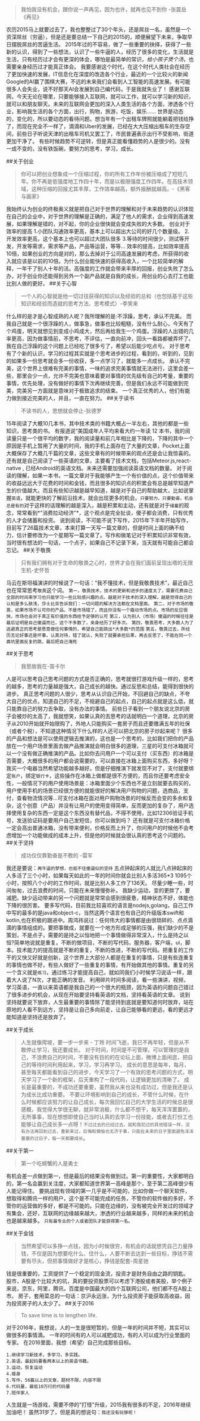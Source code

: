 >我怕我没有机会，跟你说一声再见，因为也许，就再也见不到你 -张震岳《再见》

农历2015马上就要过去了，我也整整过了30个年头，还是屌丝一名，虽然是一个资深屌丝（穷逼），但是还是要总结一下自己的2015的，顺便展望下未来，争取早日摆脱屌丝的苦逼生活。
2015年过的不容易，做了一些重要的抉择，获得了一些新的认识，得到了一些想法，认识了一些牛逼的人，经历了很多的变化，生活就是生活，只有经历过才会有更深的体会，哪怕是最简单的常识，*给小孩子煲个汤*，也需要亲身经历过才能真正体会。
我要感谢这个时代，在这个时代人类社会在经历了更加快速的发展，IT信息化在深度的改造各个行业，最近的一个比较火的新闻 Google的AI赢了围棋大赛，不远的未来我们会看到人工智能的高速发展。有可能很多人会失业，说不好那天AI会发展到自己编代码，于是我就失业了！
感谢互联网，今天无论在哪里，只要能够接入互联网，就可以工作，就可以学习新的知识，就可以和朋友聊天。未来的互联网会更加的深入人类生活的各个方面，渗透各个行业，影响我生活的各个方面，出行，购物，旅游，吃饭，娱乐......
世界是动态的，变化的，所以要动态的看待问题。想当年有一个出租车牌照就能躺着把钱给挣了，而现在完全不一样了，滴滴和Uber的发展，已经在大大压缩出租车的生存空间，前些日子听说天津的出租车司机又罢工了，市民普遍表示出行不受影响，街道更加干净了。
有些时候趋势不可逆转，但是真正能看懂趋势的人是很少的。没有一成不变的，没有铁饭碗，要努力的思考，学习，成长。

##关于创业
>你可以把创业想象成一个压缩过程，你的所有工作年份被压缩成了短短几年。你不再是低强度地工作四十年，而是以极限强度工作四年。在高技术领域，这种压缩的回报尤其丰厚，工作效率越高，额外报酬就越高。-《黑客与画家》

我始终认为创业的终极奥义就是把自己对于世界的理解和对于未来趋势的认识体现在自己的企业中，对于世界的理解是正确的，满足了他人的需求，企业得到高速发展，如果理解是错的，对不起，你的企业很快就会变成失败的大多数。
创业对于效率的提高
1.小团队沟通效率更高，基本上可以超出大公司的好几个数量级。
2.开发效率更高，这个基本上也可以超过大团队很多 
3.等待的时间很少，测试等开发，开发等需求，需求等产品，产品等运营，等等...
效率的提高，比如效率提高10倍，如果创业的方向是对的，那么去掉对于公司高速发展的考虑，所获得的收入就应该是以前的10倍。为什么创业能快速的获得高收入，一个比较简单的解释，一年干了别人十年的活。高强度的工作就会带来丰厚的回报，创业失败了怎么办，对于创业你还能得到另外一个副产品就是自我的成长，用创业的心去打工也能比别人做的更好。
##关于心智
>一个人的心智就是他一切过往获得的知识以及经验的总和（也包括基于这些知识和经验而造就的思考方法、思考模式）-李笑来

什么样的是才是心智成熟的人呢？我所理解的是:不浮躁，思考，承认不完美。
而我自己就是一个很浮躁的人，做事急，做事也比较粗糙，没有什么耐心，今天有了个鸡蛋，明天就想见到变成小鸡成大，然后再给我生一个鸡蛋。浮躁的人出错的几率更高，因为做事情前，不思考，不评估，一直向前冲，回头一看路都被弄坏了。我在自己浮躁的这个问题上已经吃了很多亏了，希望以后能少吃点亏。
对于思考有了个新的认识，学习的过程其实就是个思考进步的过程，看到的，听到的，见到的如果多一份思考就会多一份收获，多一点学习了，就能多一点成长。
承认不完美，这个世界上很难有完美的事情，一味的追求完美事情就无法进行，这里会差一些，那里会少一点，允许不完美也意味着要对事情的优先级有自己的考量，重要的事情，优先处理，没有做好的事情下次再继续完善，但是我们永远不可能做到完美，完美另一方面就是意味对于极致追求的结束。
一个真正优秀的人，他们有能力做到接近完美的人，并且，一直在努力。
##关于读书
>不读书的人，思想就会停止-狄德罗


15年阅读了大概10几本书，其中技术类的书籍大概占一半左右，其他的都是一些知识，思考类的书。
有报道说“美国成年人平均来看大约一年读 12 本书，我的阅读量只是一个很平均的数字，我的阅读量和前几年相比是下降的，下降的其中一个原因是手机上暂用了大量的时间，我的手机上面存在了大量的文章，Pocket上面大概保存了大概几千篇的文章，这些文章有的时候带来的观点还是会让我惊喜的。还有就是自己阅读了一些英语的文章，主要看了技术文档，包括Meteor.js,react-native , 已经Android的英语文档。未来还需要加强阅读英语文档的数量。
对于阅读的理解，如果一本书，一篇文章对于我能够产生一个有价值的点，这个价值带来的收益远远大于花费的时间和金钱，而且很多的知识点的积累会有总是越早知道产生的价值越大。而且有些知识越是越早知道，越是对于自己的帮助越大，比如说掌握`英语`，就能更快的了解前沿技术，就会出现更多的机会。`只要努力，只要勤奋，机会总是有的`对于这样的话理解的越是深入，越是积累和主动，还有就是对于`储蓄`的观念，常常看到*"消费拉动经济"*，这个观点是完全扯谈，傻子都会消费，只有优秀的人才会储蓄和投资。
说到阅读，不可能不说下写作，2015年下半年开始写作，目前写了26篇技术文章，本来打算一天写一篇文章的，但是时间上面的确不给力，估计要修改为一个星期写一篇文章了。写作和做笔记对于积累知识非常有效，当时很有想法的一句话，一个点子，如果自己不记录下来，当天就有可能自己都会忘记。
##关于敬畏
>只有我们拥有对于生命的敬畏之心时，世界才会在我们面前呈现出塔的无限生机-史怀哲

马云在斯坦福演讲的时候说了一句话：“我不懂技术，但是我敬畏技术”，最近自己也在常常思考`敬畏`这个词。
`第一，敬畏技术，技术的更新和进步的速度太了，需要花费自己全部的时间来学习也只能学习一些比较感兴趣的点。越是对于技术的深入理解，越是觉得自己的认知是多么肤浅，莎士比亚告诉我们：一切问题的解决方法都在文档里面。`
`第二，对于市场的敬畏，如果市场不认可你的产品，不是市场错了，而且你没有一个撬动市场的点。市场的反应很快，市场也会对于真正有价值的东西给予足够的认可`
`第三，认为别人（市场）傻逼的时候往往是最后证明是自己傻逼而已，这个不多数了，亲身经历了好多次。`
`第四，敬畏思考，大多数人为了逃避真正的思考是愿意做任何事情的，希望自己能跳出*大多数*的范围`
`第五，敬畏过去，所经历无论好事还是坏事，认真对待，错了就认，失败了就要承担后果，再去反思了，不能在同一个粪坑里面反复的跳，最后把自己淹死`

##关于思考
>我思故我在-笛卡尔

人是可以思考自己思考问题的方式是否正确的，思考就很打游戏升级一样的，思考的越多，思考的力量越是强大，自己成长的越快。通过反思和总结，能得到很快的进步。
真正思考问题的人很少，思考从认识自己开始，不回避自己的缺点，不夸大自己的优点，知道自己的不足，不规避自己的起点，自己的起点就是这么低，就只能靠自己的努力去争取，没有办法的事情。
前些日子看到一个朋友说北京的房子会被炒的太高了，我就想笑，如果认真的去思考的话就明白一个道理，北京的房子从2010开始就开始限购了，外地人只能购买一套房子而且还要缴满五年的社保（或者个税），不知道这种情况下什么样的人还可以把北京的房子炒起来呢？
很多的产品和想法是可以使用逻辑去推演的，这也是一个思考的，比如我们把你的产品放在一个用户场景里面去做产品推演就会明白很多的道理，三星的可支付冰箱就可以一个没有做正确推演的产品。比如你去问用户一个可以支付（买东西）的冰箱是否需要，大概很多的用户都会说需要的，可以直接在冰箱上面购买东西，多好呀？我买一个电器当然希望功能越多越好。但是仔细推演下就发现不对了，支付就要绑定`账户`，绑定`银行卡`，这些操作在冰箱上做都是很不方便的，而且你还要考虑安全性，一般情况下的用户使用场景是：冰箱里面少个东西也不是立刻就要去购买的，用户使用手机的场景已经很方便的就能很好的解决用户购物的问题，选商品，支付，查看物流情况等...可支付冰箱在面对用户购物场景的时候反而会变的多余和复杂，这个创意（产品）并没有让用户的使用变得简单，反而更加的复杂了，用户选择使用复杂的东西一定是这个东西没有替代品，不得不使用，比如12306验证手机号，发送验证码是要用户自己发短信，你可以做到吗？
还有就是可支付冰箱价格一定会高出普通冰箱，没有带来便利，价格反而上升了，你问用户的时候他不会考虑增加一个功能做成的成本上升，但是他的时候就会很认真的思考这个问题的。
##关于坚持
>成功仅仅靠勤奋是不敷的 -雷军


我还是要说：`再牛逼的梦想，也抵不住傻逼似的坚持`
五点钟起床的人就比八点钟起床的人多活了三个小时，如果每天如此的一年的时间你就会比别人多活365*3 1095个小时，按照八个小时的工作时间，就是比别人多工作了136天。
尽量少睡一些，时间匆匆，过去浪费的时间，只能在未来慢慢弥补。
我缺少运动，变的更胖了，要减肥。缺少运动带来的另一个问题就是常常会感到很疲惫，精神状态不好，体能也下降的很厉害。
要多写代码，目前我比较喜欢的语言是nodejs,golang，自己工作中写的最多的是java和object-c，当然这两个语言也有自己的升级版本swift和kotlin,也在积极的跟进中。周鸿祎说过：任何伟大的事情都是由很琐碎的、点点滴滴的事情组成的。要把事做成，就要在一个地方形成足够的压强，我们缺少的不是策划，不是点子，需要的是持之以恒地把一个事情做得非常深入，什么是持之以恒?简单地说就是重复。不断的做项目，不断的写代码，服务器，客户端，ui，脚本。技术能力的提高就是不断的重复，不断的改进，不断的写代码。把重复的工作干的又快又好就是创新，这个世界上大部分人都是在重复的事情，只是有些连重复的事情也做不好，有些人做好了一些重复的事情，有开始做其他的事情。重复的另一个含义就是`练习`，通过练习才能提高自己，就如同我们小时候学习说话一样，跟着大人说了N次，才能正确的发音。
利用碎片时间多阅读，看一些演讲，视频，学习英语，一直以来英语都是我自己的一个很大的瓶颈，因为英语的问题自己错过了很多进步的机会，从现在开始要坚持看英语的文档，坚持看英语的文章。
说到坚持就要说下放弃，人生最重要的事情除了能坚持到底就是要知道何时放弃，站在原地的人看不到远方，坚持是让自己多向前走，让自己能够看的更远，看的更远才能知道是坚持还是放弃了。

##关于成长
>人生就像爬坡，要一步一步来 - 丁玲
时间飞逝，我已不再年轻，但是从不敢停止学习，我还要成长。
对于时间，时间是不可管理，可以管理的是自己，不浪费自己的时间，不要没有目的的在论坛上面，微博上面闲逛，把自己的等待时间利用起来，学习，学习再学习。
成长的意思是每年，每月，甚至每天都能看到自己的进步，今天学习了一个有效的思考问题的方式，明天学习了一个新的框架，后天重构了一段代码，让逻辑更加的清晰了。
成长是最重要的，不成功还要重要，虽然我从来也没有成功过，但是我还是认为成长比成功重要。
不要让环境影响到自己的成长，不管什么时候，在什么时候都应该努力的让自己成长，每次我回忆自己的大学生活的时候总是很感概，我觉得大学很无聊，就非常消极，什么都不想干，每天浑浑噩噩的，无所事事，现在想想即使自己当时认真的去学习一份技能，或者去打份工也能够让自己成长多一点呀！`不过过去的已经过去，就和我犯过的其他错误一样，没有办法再回到过去，重新来过，后悔和懊恼也无济于事，只能在未来的日子里面避免浑浑噩噩的过日子，每一天都要成长`。

##关于第一
>第一个吃螃蟹的人是勇士

有机会差一点做到第一，但是最后的结果没有做到过。第一的重要性，大家都明白的，第一名会赢到关注度，大家都知道世界第一高峰是那个，至于第二高峰很少有人能记得住。
要挑战现有领域的第一几乎是不可能的，比如你做一个聊天软件，想取得和腾讯一样的用户，这个是不可能完成的任务，不管你的软件做的多好，不管你的运营做的多好，都是不可能的。只能在边缘的，没有被完全开发过的领域才有集会，还好，互联网的边缘越来越大，渗透的行业越来越多，同样的未来的机会也是越来越多。
`只有最专业的个人或者团队才能获得第一名。`

##关于金钱
>当然希望可以多挣一点钱，因为小时候很穷，有机会的话就想凭自己力量挣钱，不仅是因为想要吃什么、住什么，人要不断去达到一些目标，挣钱不需要有尽头，但把事情做好才是核心，挣钱是配套-周星驰

钱是很重要的，工资提供了一个稳定的现金流，投资才是财务自由之路的钥匙。
股市，A股是个比较大的坑，真的要投资股票可以考虑下港股或者美股，举个例子来说，京东，阿里，腾讯，百度是中国最大的四个互联网公司，他们都不在A股上市。
房子，套用菜总的一句话：京沪永远涨，为什么投资房子能获取高收益，因为投资房子的人太少了。
##关于2016
>To save time is to lengthen life. 

对于2016年，我想说，人的一生是很短暂的，但是一年的时间并不短，其实可以做很多的事情滴。
一年的时间有的人可以减肥成功，有的人可以成为行业里面的专家。
在2016里面，我想（希望）自己完成那些目标。

	1.继续学习新技术，多学习，多实践。
	2.英语，最起码要看两本以上的英语书籍。
	3.运动，恢复运动
	4.瘦身
	5.写作，56篇以上的文章，题材不限，内容不限
	6.代码量，最低10万行的代码量
	7.陪伴家人
人生就是一场游戏，需要不停的"打怪"升级，2015我有很多的不足，2016年继续加油吧！
虽然31岁了，但是真的想说句：`我还没有玩够呢！`


